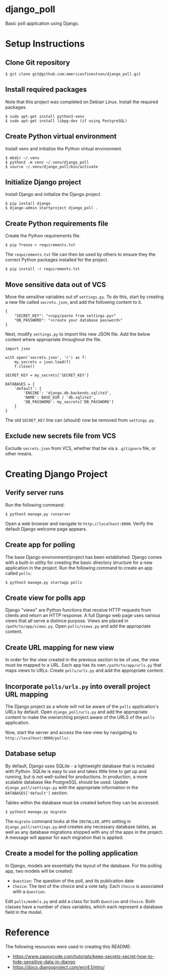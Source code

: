 # django_poll
Basic poll application using Django.

# Setup Instructions

## Clone Git repository

```
$ git clone git@github.com:americasfinestson/django_poll.git
```

## Install required packages

Note that this project was completed on Debian Linux. Install the required packages.
```
$ sudo apt-get install python3-venv
$ sudo apt-get install libpg-dev (if using PostgreSQL)
```

## Create Python virtual environment

Install venv and initialize the Python virtual environment.
```
$ mkdir ~/.venv
$ python3 -m venv ~/.venv/django_poll
$ source ~/.venv/django_poll/bin/activate
```

## Initialize Django project

Install Django and initialize the Django project.
```
$ pip install django
$ django-admin startproject django_poll .
```

## Create Python requirements file
Create the Python requirements file.
```
$ pip freeze > requirements.txt
```

The ```requirements.txt``` file can then be used by others to ensure they the correct Python packages installed for the project.
```
$ pip install -r requirements.txt
```

## Move sensitive data out of VCS

Move the sensitive variables out of ```settings.py```. To do this, start by creating a new file called ```secrets.json```, and add the following content to it.
```
{
    "SECRET_KEY": "<copy/paste from settings.py>"
    "DB_PASSWORD": "<create your database password>"
}
```

Next, modify ```settings.py``` to import this new JSON file. Add the below content where appropriate throughout the file.

```
import json

with open('secrets.json', 'r') as f:
    my_secrets = json.load(f)
    f.close()
    
SECRET_KEY = my_secrets['SECRET_KEY']

DATABASES = {
    'default': {
        'ENGINE': 'django.db.backends.sqlite3',
        'NAME': BASE_DIR / 'db.sqlite3',
        'DB_PASSWORD': my_secrets['DB_PASSWORD']
    }
}
```

The old ```SECRET_KEY``` line can (should) now be removed from ```settings.py```.

## Exclude new secrets file from VCS

Exclude ```secrets.json``` from VCS, whether that be via a ```.gitignore``` file, or other means.

# Creating Django Project

## Verify server runs

Run the following command:
```
$ python3 manage.py runserver
```

Open a web browser and navigate to ```http://localhost:8000```. Verify the default Django welcome page appears.

## Create app for polling

The base Django environment/project has been established. Django comes with a built-in utility for creating the basic directory structure for a new application in the project. Run the following command to create an app called ```polls```:

```
$ python3 manage.py startapp polls
```

## Create view for polls app

Django "views" are Python functions that receive HTTP requests from clients and return an HTTP response. A full Django web page uses various views that all serve a distince purpose. Views are placed in ```/path/to/app/views.py```. Open ```polls/views.py``` and add the appropriate content.

## Create URL mapping for new view

In order for the view created in the previous section to be of use, the view must be mapped to a URL. Each app has its own ```/path/to/app/urls.py``` that maps views to URLs. Create ```polls/urls.py``` and add the appropriate content.

## Incorporate ```polls/urls.py``` into overall project URL mapping

The Django project as a whole will not be aware of the ```polls``` application's URLs by default. Open ```django_poll/urls.py``` and add the appropriate content to make the overarching project aware of the URLS of the ```polls``` application.

Now, start the server and access the new view by navigating to ```http://localhost:8000/polls/```.

## Database setup

By default, Django uses SQLite - a lightweight database that is included with Python. SQLite is easy to use and takes little time to get up and running, but is not well-suited for productions. In production, a more scalable database like PostgreSQL should be used. Update ```django_poll/settings.py``` with the appropriate information in the ```DATABASES['default']``` section.

Tables within the database must be created before they can be accessed.

```
$ python3 manage.py migrate
```

The ```migrate``` command looks at the ```INSTALLED_APPS``` setting in ```django_poll/settings.py``` and creates any necessary database tables, as well as any database migrations shipped with any of the apps in the project. A message will appear for each migration that is applied. 

## Create a model for the polling application

In Django, models are essentially the layout of the database. For the polling app, two models will be created:
* ```Question```: The question of the poll, and its publication date
* ```Choice```: The text of the choice and a vote tally. Each ```Choice``` is associated with a ```Question```.

Edit ```polls/models.py``` and add a class for both ```Question``` and ```Choice```. Both classes have a number of class variables, which each represent a database field in the model.


# Reference
The following resources were used in creating this README:
* https://www.zappycode.com/tutorials/keep-secrets-secret-how-to-hide-sensitive-data-in-django
* https://docs.djangoproject.com/en/4.1/intro/
